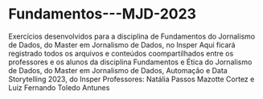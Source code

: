 # Fundamentos---MJD-2023
Exercícios desenvolvidos para a disciplina de Fundamentos do Jornalismo de Dados, do Master em Jornalismo de Dados, no Insper 
Aqui ficará registrado todos os arquivos e conteúdos coompartilhados entre os professores e os alunos da disciplina Fundamentos e Ética do Jornalismo de Dados, do Master em Jornalismo de Dados, Automação e Data Storytelling 2023, do Insper
Professores: Natália Passos Mazotte Cortez e Luiz Fernando Toledo Antunes
